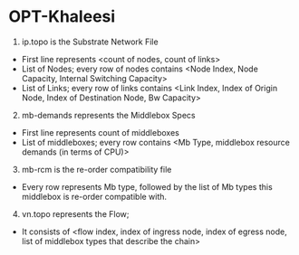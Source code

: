 # OPT-Khaleesi
1. ip.topo is the Substrate Network File
- First line represents <count of nodes, count of links>
- List of Nodes; every row of nodes contains <Node Index, Node Capacity, Internal Switching Capacity> 
- List of Links; every row of links contains <Link Index, Index of Origin Node, Index of Destination Node, Bw Capacity>

2. mb-demands represents the Middlebox Specs
- First line represents count of middleboxes
- List of middleboxes; every row contains <Mb Type, middlebox resource demands (in terms of CPU)>

3. mb-rcm is the re-order compatibility file
- Every row represents Mb type, followed by the list of Mb types this middlebox is re-order compatible with.

4. vn.topo represents the Flow; 
- It consists of <flow index, index of ingress node, index of egress node, list of middlebox types that describe the chain>
